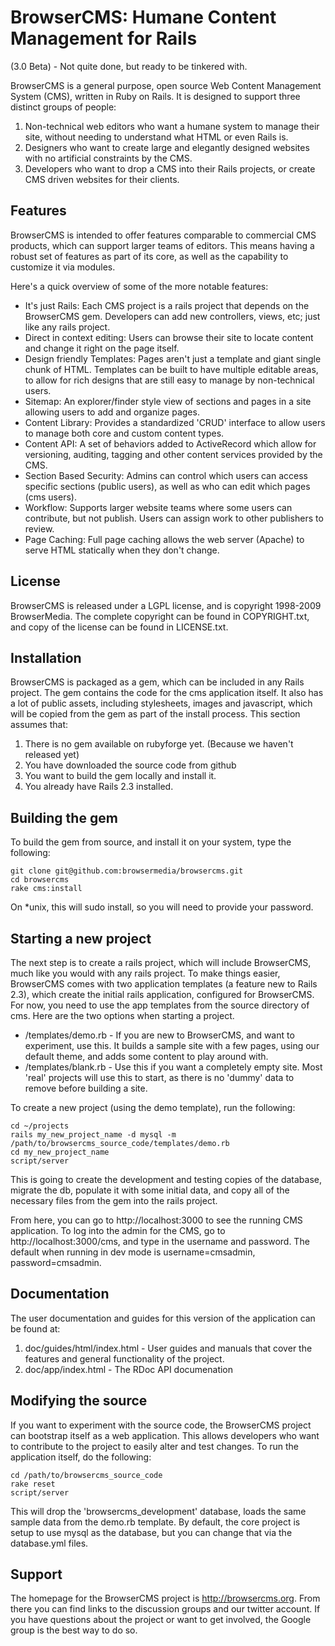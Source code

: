 # BrowserCMS: Humane Content Management for Rails

(3.0 Beta) - Not quite done, but ready to be tinkered with.

BrowserCMS is a general purpose, open source Web Content Management System (CMS), written in Ruby on Rails. It is designed to support three distinct groups of people:

1. Non-technical web editors who want a humane system to manage their site, without needing to understand what HTML or even Rails is.
2. Designers who want to create large and elegantly designed websites with no artificial constraints by the CMS.
3. Developers who want to drop a CMS into their Rails projects, or create CMS driven websites for their clients.

## Features
BrowserCMS is intended to offer features comparable to commercial CMS products, which can support larger teams of editors. This means having a robust set of features as part of its core, as well as the capability to customize it via modules. 

Here's a quick overview of some of the more notable features:

* It's just Rails: Each CMS project is a rails project that depends on the BrowserCMS gem. Developers can add new controllers, views, etc; just like any rails project.
* Direct in context editing: Users can browse their site to locate content and change it right on the page itself.
* Design friendly Templates: Pages aren't just a template and giant single chunk of HTML. Templates can be built to have multiple editable areas, to allow for rich designs that are still easy to manage by non-technical users.
* Sitemap: An explorer/finder style view of sections and pages in a site allowing users to add and organize pages.
* Content Library: Provides a standardized 'CRUD' interface to allow users to manage both core and custom content types.
* Content API: A set of behaviors added to ActiveRecord which allow for versioning, auditing, tagging and other content services provided by the CMS.
* Section Based Security: Admins can control which users can access specific sections (public users), as well as who can edit which pages (cms users).
* Workflow: Supports larger website teams where some users can contribute, but not publish. Users can assign work to other publishers to review.
* Page Caching: Full page caching allows the web server (Apache) to serve HTML statically when they don't change.

## License
BrowserCMS is released under a LGPL license, and is copyright 1998-2009 BrowserMedia. The complete copyright can be found in COPYRIGHT.txt, and copy of the license can be found in LICENSE.txt.

## Installation
BrowserCMS is packaged as a gem, which can be included in any Rails project. The gem contains the code for the cms application itself. It also has a lot of public assets, including stylesheets, images and javascript, which will be copied from the gem as part of the install process. This section assumes that:

1. There is no gem available on rubyforge yet. (Because we haven't released yet)
2. You have downloaded the source code from github
3. You want to build the gem locally and install it.
4. You already have Rails 2.3 installed.

## Building the gem
To build the gem from source, and install it on your system, type the following:

    git clone git@github.com:browsermedia/browsercms.git
    cd browsercms
    rake cms:install

On *unix, this will sudo install, so you will need to provide your password. 

## Starting a new project
The next step is to create a rails project, which will include BrowserCMS, much like you would with any rails project. To make things easier, BrowserCMS comes with two application templates (a feature new to Rails 2.3), which create the initial rails application, configured for BrowserCMS. For now, you need to use the app templates from the source directory of cms. Here are the two options when starting a project.

* /templates/demo.rb - If you are new to BrowserCMS, and want to experiment, use this. It builds a sample site with a few pages, using our default theme, and adds some content to play around with.
* /templates/blank.rb - Use this if you want a completely empty site. Most 'real' projects will use this to start, as there is no 'dummy' data to remove before building a site.

To create a new project (using the demo template), run the following:

    cd ~/projects
    rails my_new_project_name -d mysql -m /path/to/browsercms_source_code/templates/demo.rb
    cd my_new_project_name
    script/server

This is going to create the development and testing copies of the database, migrate the db, populate it with some initial data, and copy all of the necessary files from the gem into the rails project.

From here, you can go to http://localhost:3000 to see the running CMS application. To log into the admin for the CMS, go to http://localhost:3000/cms, and type in the username and password. The default when running in dev mode is username=cmsadmin, password=cmsadmin. 

## Documentation
The user documentation and guides for this version of the application can be found at:

1. doc/guides/html/index.html - User guides and manuals that cover the features and general functionality of the project.
2. doc/app/index.html - The RDoc API documenation

## Modifying the source
If you want to experiment with the source code, the BrowserCMS project can bootstrap itself as a web application. This allows developers who want to contribute to the project to easily alter and test changes. To run the application itself, do the following:

    cd /path/to/browsercms_source_code
    rake reset
    script/server

This will drop the 'browsercms_development' database, loads the same sample data from the demo.rb template. By default, the core project is setup to use mysql as the database, but you can change that via the database.yml files.

## Support
The homepage for the BrowserCMS project is http://browsercms.org. From there you can find links to the discussion groups and our twitter account. If you have questions about the project or want to get involved, the Google group is the best way to do so.